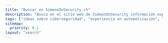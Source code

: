 ```yaml
---
title: "Buscar en SimeonOnSecurity.ch"
description: "Busca en el sitio web de SimeonOnSecurity información experta sobre ciberseguridad, automatización y tecnología de vanguardia. Mantente informado y seguro."
tags: ["ideas sobre ciberseguridad", "experiencia en automatización", "tendencias tecnológicas", "seguridad digital", "defensa cibernética", "protección de redes", "seguridad de la información", "conocimiento tecnológico", "amenazas cibernéticas", "recursos tecnológicos", "consejos de seguridad", "noticias de la industria", "actualizaciones tecnológicas", "artículos de ciberseguridad", "técnicas de automatización", "privacidad digital", "experiencia técnica", "conocimiento de IT", "seguridad de redes", "recursos de ciberseguridad"]
sitemap:
  priority: 0.1
layout: "search"
---
```

